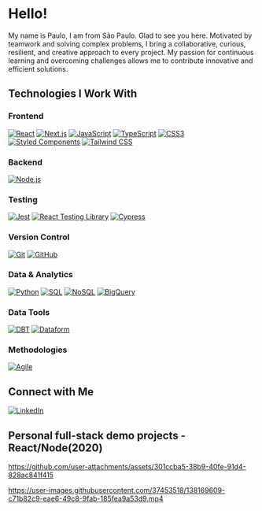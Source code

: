 # Hello!

My name is Paulo, I am from São Paulo. Glad to see you here.
Motivated by teamwork and solving complex problems, I bring a collaborative, curious, resilient, and creative approach to every project. My passion for continuous learning and overcoming challenges allows me to contribute innovative and efficient solutions.

## Technologies I Work With

### Frontend
[![React](https://img.shields.io/badge/React-20232A?style=for-the-badge&logo=react&logoColor=61DAFB)]()
[![Next.js](https://img.shields.io/badge/Next.js-000000?style=for-the-badge&logo=next.js&logoColor=white)]()
[![JavaScript](https://img.shields.io/badge/JavaScript-323330?style=for-the-badge&logo=javascript&logoColor=F7DF1E)]()
[![TypeScript](https://img.shields.io/badge/TypeScript-007ACC?style=for-the-badge&logo=typescript&logoColor=white)]()
[![CSS3](https://img.shields.io/badge/CSS3-1572B6?style=for-the-badge&logo=css3&logoColor=white)]()
[![Styled Components](https://img.shields.io/badge/Styled--Components-DB7093?style=for-the-badge&logo=styled-components&logoColor=white)]()
[![Tailwind CSS](https://img.shields.io/badge/Tailwind_CSS-38B2AC?style=for-the-badge&logo=tailwind-css&logoColor=white)]()

### Backend
[![Node.js](https://img.shields.io/badge/Node.js-43853D?style=for-the-badge&logo=node.js&logoColor=white)]()

### Testing
[![Jest](https://img.shields.io/badge/Jest-C21325?style=for-the-badge&logo=jest&logoColor=white)]()
[![React Testing Library](https://img.shields.io/badge/Testing%20Library-E33332?style=for-the-badge&logo=testing-library&logoColor=white)]()
[![Cypress](https://img.shields.io/badge/Cypress-17202C?style=for-the-badge&logo=cypress&logoColor=white)]()

### Version Control
[![Git](https://img.shields.io/badge/Git-F05032?style=for-the-badge&logo=git&logoColor=white)]()
[![GitHub](https://img.shields.io/badge/GitHub-181717?style=for-the-badge&logo=github&logoColor=white)]()

### Data & Analytics
[![Python](https://img.shields.io/badge/Python-3776AB?style=for-the-badge&logo=python&logoColor=white)]()
[![SQL](https://img.shields.io/badge/SQL-4479A1?style=for-the-badge&logo=mysql&logoColor=white)]()
[![NoSQL](https://img.shields.io/badge/NoSQL-F7B93E?style=for-the-badge&logo=mongodb&logoColor=white)]()
[![BigQuery](https://img.shields.io/badge/BigQuery-4285F4?style=for-the-badge&logo=google-cloud&logoColor=white)]()

### Data Tools
[![DBT](https://img.shields.io/badge/DBT-FF694B?style=for-the-badge&logo=dbt&logoColor=white)]()
[![Dataform](https://img.shields.io/badge/Dataform-00A3E0?style=for-the-badge)]()

### Methodologies
[![Agile](https://img.shields.io/badge/Agile-239120?style=for-the-badge&logo=agile&logoColor=white)]()

## Connect with Me
[![LinkedIn](https://img.shields.io/badge/LinkedIn-0077B5?style=for-the-badge&logo=linkedin&logoColor=white)](https://www.linkedin.com/in/paulo-dandrea/)

## Personal full-stack demo projects - React/Node(2020)

https://github.com/user-attachments/assets/301ccba5-38b9-40fe-91d4-828ac841f415

https://user-images.githubusercontent.com/37453518/138169609-c71b82c9-eae6-49c8-9fab-185fea9a53d9.mp4



